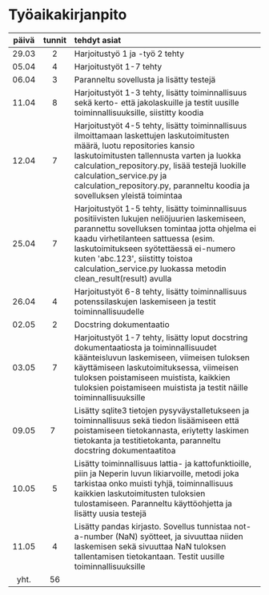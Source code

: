 # Työaikakirjanpito

| päivä | tunnit | tehdyt asiat |
| :----:|:---:   | :-----|
| 29.03 | 2  | Harjoitustyö 1 ja -työ 2 tehty |
| 05.04 | 4  | Harjoitustyöt 1-7 tehty |
| 06.04 | 3  | Paranneltu sovellusta ja lisätty testejä |
| 11.04 | 8  | Harjoitustyöt 1-3 tehty, lisätty toiminnallisuus sekä kerto- että jakolaskuille ja testit uusille toiminnallisuuksille, siistitty koodia |
| 12.04 | 7  | Harjoitustyöt 4-5 tehty, lisätty toiminnallisuus ilmoittamaan laskettujen laskutoimitusten määrä, luotu repositories kansio laskutoimitusten tallennusta varten ja luokka calculation_repository.py, lisää testejä luokille calculation_service.py ja calculation_repository.py, paranneltu koodia ja sovelluksen yleistä toimintaa |
| 25.04 | 7  | Harjoitustyöt 1-5 tehty, lisätty toiminnallisuus positiivisten lukujen neliöjuurien laskemiseen, parannettu sovelluksen tomintaa jotta ohjelma ei kaadu virhetilanteen sattuessa (esim. laskutoimitukseen syötettäessä ei-numero kuten 'abc.123', siistitty toistoa calculation_service.py luokassa metodin clean_result(result) avulla |
| 26.04 | 4  | Harjoitustyöt 6-8 tehty, lisätty toiminnallisuus potenssilaskujen laskemiseen ja testit toiminnallisuudelle |
| 02.05 | 2  | Docstring dokumentaatio |
| 03.05 | 7  | Harjoitustyöt 1-7 tehty, lisätty loput docstring dokumentaatiosta ja toiminnallisuudet käänteisluvun laskemiseen, viimeisen tuloksen käyttämiseen laskutoimituksessa, viimeisen tuloksen poistamiseen muistista, kaikkien tuloksien poistamiseen muistista ja testit näille toiminnallisuuksille | 
| 09.05 | 7  | Lisätty sqlite3 tietojen pysyväystalletukseen ja toiminnallisuus sekä tiedon lisäämiseen että poistamiseen tietokannasta, eriytetty laskimen tietokanta ja testitietokanta, paranneltu docstring dokumentaatitoa |
| 10.05 | 5  | Lisätty toiminnallisuus lattia- ja kattofunktioille, piin ja Neperin luvun likiarvoille, metodi joka tarkistaa onko muisti tyhjä, toiminnallisuus kaikkien laskutoimitusten tuloksien tulostamiseen.  Paranneltu käyttöohjetta ja lisätty uusia testejä |
| 11.05 | 4  | Lisätty pandas kirjasto.  Sovellus tunnistaa not-a-number (NaN) syötteet, ja sivuuttaa niiden laskemisen sekä sivuuttaa NaN tuloksen tallentamisen tietokantaan.  Testit uusille toiminnallisuuksille |
| yht.  | 56 |  |
